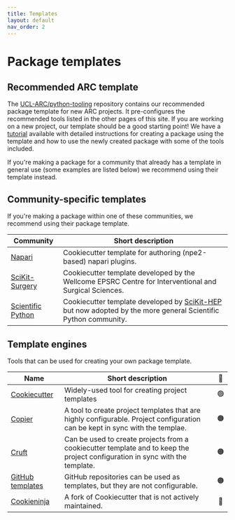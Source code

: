 ```yaml
---
title: Templates
layout: default
nav_order: 2
---
```


# Package templates

## Recommended ARC template

The [UCL-ARC/python-tooling](https://github.com/UCL-ARC/python-tooling)
repository contains our recommended package template for new ARC projects. It
pre-configures the recommended tools listed in the other pages of this site. If
you are working on a new project, our template should be a good starting point!
We have a [tutorial](https://github.com/UCL-ARC/python-tooling/blob/main/tutorial.md)
available with detailed instructions for creating a package using the template
and how to use the newly created package with some of the tools included.

If you're making a package for a community that already has a template in
general use (some examples are listed below) we recommend using their template
instead.

## Community-specific templates

If you're making a package within one of these communities, we recommend using
their package template.

| Community                                                          | Short description                                                                                                                               |
| ------------------------------------------------------------------ | ----------------------------------------------------------------------------------------------------------------------------------------------- |
| [Napari](https://github.com/napari/cookiecutter-napari-plugin)     | Cookiecutter template for authoring (npe2-based) napari plugins.                                                                                |
| [SciKit-Surgery](https://github.com/SciKit-Surgery/PythonTemplate) | Cookiecutter template developed by the Wellcome EPSRC Centre for Interventional and Surgical Sciences.                                          |
| [Scientific Python](https://github.com/scientific-python/cookie)   | Cookiecutter template developed by [SciKit-HEP](https://github.com/scikit-hep) but now adopted by the more general Scientific Python community. |

## Template engines

Tools that can be used for creating your own package template.

| Name                                                                                                                          | Short description                                                                                                            | 🚦  |
| ----------------------------------------------------------------------------------------------------------------------------- | ---------------------------------------------------------------------------------------------------------------------------- | :-: |
| [Cookiecutter](https://github.com/cookiecutter/cookiecutter)                                                                  | Widely-used tool for creating project templates                                                                              | 🟢  |
| [Copier](https://github.com/copier-org/copier)                                                                                | A tool to create project templates that are highly configurable. Project configuration can be kept in sync with the templae. | 🟠  |
| [Cruft](https://github.com/cruft/cruft)                                                                                       | Can be used to create projects from a cookiecutter template and to keep the project configuration in sync with the template. | 🟠  |
| [GitHub templates](https://docs.github.com/en/repositories/creating-and-managing-repositories/creating-a-template-repository) | GitHub repositories can be used as templates, but they are not configurable.                                                 | 🟠  |
| [Cookieninja](https://github.com/cookieninja-generator/cookieninja)                                                           | A fork of Cookiecutter that is not actively maintained.                                                                      | 🔴  |
